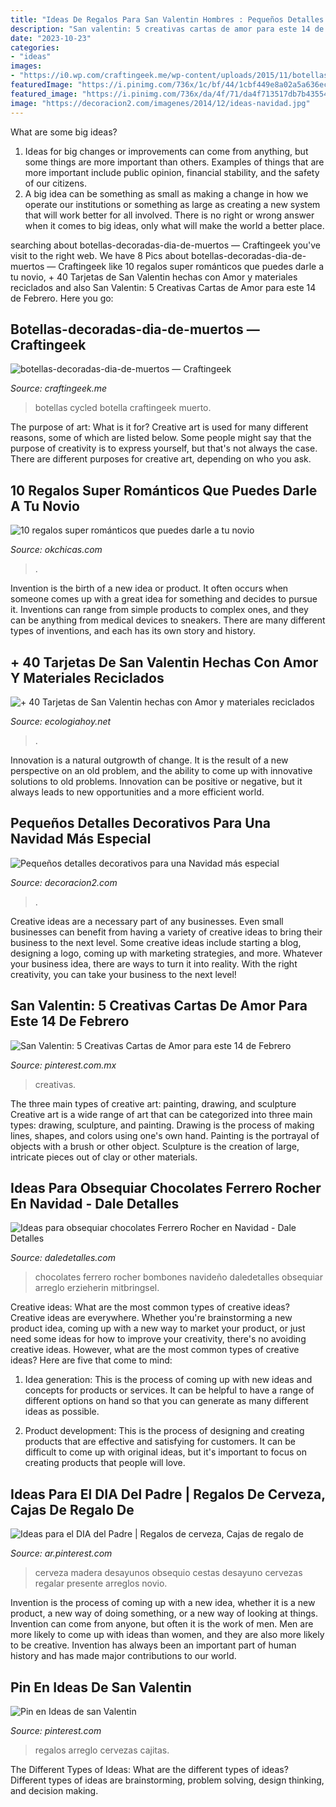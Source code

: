 ```yaml
---
title: "Ideas De Regalos Para San Valentin Hombres : Pequeños Detalles Decorativos Para Una Navidad Más Especial"
description: "San valentin: 5 creativas cartas de amor para este 14 de febrero"
date: "2023-10-23"
categories:
- "ideas"
images:
- "https://i0.wp.com/craftingeek.me/wp-content/uploads/2015/11/botellas-decoradas-dia-de-muertos.jpg?fit=1199%2C814&amp;ssl=1"
featuredImage: "https://i.pinimg.com/736x/1c/bf/44/1cbf449e8a02a5a636ec3b96d1578788.jpg"
featured_image: "https://i.pinimg.com/736x/da/4f/71/da4f713517db7b43554b270ae793016f.jpg"
image: "https://decoracion2.com/imagenes/2014/12/ideas-navidad.jpg"
---
```



What are some big ideas?
1. Ideas for big changes or improvements can come from anything, but some things are more important than others. Examples of things that are more important include public opinion, financial stability, and the safety of our citizens.
2. A big idea can be something as small as making a change in how we operate our institutions or something as large as creating a new system that will work better for all involved. There is no right or wrong answer when it comes to big ideas, only what will make the world a better place.

	

		
searching about botellas-decoradas-dia-de-muertos — Craftingeek you've visit to the right web. We have 8 Pics about botellas-decoradas-dia-de-muertos — Craftingeek like 10 regalos super románticos que puedes darle a tu novio, + 40 Tarjetas de San Valentin hechas con Amor y materiales reciclados and also San Valentin: 5 Creativas Cartas de Amor para este 14 de Febrero. Here you go:
		
    
## Botellas-decoradas-dia-de-muertos — Craftingeek

<img loading=lazy src="https://i0.wp.com/craftingeek.me/wp-content/uploads/2015/11/botellas-decoradas-dia-de-muertos.jpg?fit=1199%2C814&amp;ssl=1" onerror="this.onerror=null;this.src='https://tse3.mm.bing.net/th?id=OIP.-zyQ8MTNwNtbYirwU7W0dwHaFB&amp;pid=15.1';" alt="botellas-decoradas-dia-de-muertos — Craftingeek">

_Source: craftingeek.me_

>botellas cycled botella craftingeek muerto. 

	

The purpose of art: What is it for?
Creative art is used for many different reasons, some of which are listed below. Some people might say that the purpose of creativity is to express yourself, but that's not always the case. There are different purposes for creative art, depending on who you ask.

    
## 10 Regalos Super Románticos Que Puedes Darle A Tu Novio

<img loading=lazy src="https://www.okchicas.com/wp-content/uploads/2016/12/Regalos-para-tu-novio-2-437x700.jpg" onerror="this.onerror=null;this.src='https://tse2.mm.bing.net/th?id=OIP.yjaa-D7M8tXOerMfr-ECgwAAAA&amp;pid=15.1';" alt="10 regalos super románticos que puedes darle a tu novio">

_Source: okchicas.com_

>. 

	

Invention is the birth of a new idea or product. It often occurs when someone comes up with a great idea for something and decides to pursue it. Inventions can range from simple products to complex ones, and they can be anything from medical devices to sneakers. There are many different types of inventions, and each has its own story and history.

    
## + 40 Tarjetas De San Valentin Hechas Con Amor Y Materiales Reciclados

<img loading=lazy src="https://ecologiahoy.net/wp-content/uploads/2017/01/tarjetas-san-valentin.jpg" onerror="this.onerror=null;this.src='https://tse1.mm.bing.net/th?id=OIP.FYcdaKhKvAknbfxi1Glf0gHaJ3&amp;pid=15.1';" alt="+ 40 Tarjetas de San Valentin hechas con Amor y materiales reciclados">

_Source: ecologiahoy.net_

>. 

	

Innovation is a natural outgrowth of change. It is the result of a new perspective on an old problem, and the ability to come up with innovative solutions to old problems. Innovation can be positive or negative, but it always leads to new opportunities and a more efficient world.

    
## Pequeños Detalles Decorativos Para Una Navidad Más Especial

<img loading=lazy src="https://decoracion2.com/imagenes/2014/12/ideas-navidad.jpg" onerror="this.onerror=null;this.src='https://tse2.mm.bing.net/th?id=OIP.FD0vr7yTjwBrldaovvZYmQHaHa&amp;pid=15.1';" alt="Pequeños detalles decorativos para una Navidad más especial">

_Source: decoracion2.com_

>. 

	

Creative ideas are a necessary part of any businesses. Even small businesses can benefit from having a variety of creative ideas to bring their business to the next level. Some creative ideas include starting a blog, designing a logo, coming up with marketing strategies, and more. Whatever your business idea, there are ways to turn it into reality. With the right creativity, you can take your business to the next level!

    
## San Valentin: 5 Creativas Cartas De Amor Para Este 14 De Febrero

<img loading=lazy src="https://i.pinimg.com/736x/da/4f/71/da4f713517db7b43554b270ae793016f.jpg" onerror="this.onerror=null;this.src='https://tse1.mm.bing.net/th?id=OIP.YN2rAe0TNGKG_ymNp7Vx6gAAAA&amp;pid=15.1';" alt="San Valentin: 5 Creativas Cartas de Amor para este 14 de Febrero">

_Source: pinterest.com.mx_

>creativas. 

	

The three main types of creative art: painting, drawing, and sculpture
Creative art is a wide range of art that can be categorized into three main types: drawing, sculpture, and painting. Drawing is the process of making lines, shapes, and colors using one's own hand. Painting is the portrayal of objects with a brush or other object. Sculpture is the creation of large, intricate pieces out of clay or other materials.

    
## Ideas Para Obsequiar Chocolates Ferrero Rocher En Navidad - Dale Detalles

<img loading=lazy src="https://i1.wp.com/www.daledetalles.com/wp-content/uploads/2016/08/arreglos-con-chocolates-ferrero12.jpg" onerror="this.onerror=null;this.src='https://tse2.mm.bing.net/th?id=OIP.VeAB8oa6p2T8mY20i637GwHaM0&amp;pid=15.1';" alt="Ideas para obsequiar chocolates Ferrero Rocher en Navidad - Dale Detalles">

_Source: daledetalles.com_

>chocolates ferrero rocher bombones navideño daledetalles obsequiar arreglo erzieherin mitbringsel. 

	

Creative ideas: What are the most common types of creative ideas?
Creative ideas are everywhere. Whether you're brainstorming a new product idea, coming up with a new way to market your product, or just need some ideas for how to improve your creativity, there's no avoiding creative ideas. However, what are the most common types of creative ideas? Here are five that come to mind: 
1. Idea generation: This is the process of coming up with new ideas and concepts for products or services. It can be helpful to have a range of different options on hand so that you can generate as many different ideas as possible.

2. Product development: This is the process of designing and creating products that are effective and satisfying for customers. It can be difficult to come up with original ideas, but it's important to focus on creating products that people will love.


    
## Ideas Para El DIA Del Padre | Regalos De Cerveza, Cajas De Regalo De

<img loading=lazy src="https://i.pinimg.com/736x/06/c2/e2/06c2e2389c2565526502200aee8ade2e.jpg" onerror="this.onerror=null;this.src='https://tse3.mm.bing.net/th?id=OIP.Zt6WaYOJTmkiBlIFIy1kgAAAAA&amp;pid=15.1';" alt="Ideas para el DIA del Padre | Regalos de cerveza, Cajas de regalo de">

_Source: ar.pinterest.com_

>cerveza madera desayunos obsequio cestas desayuno cervezas regalar presente arreglos novio. 

	

Invention is the process of coming up with a new idea, whether it is a new product, a new way of doing something, or a new way of looking at things. Invention can come from anyone, but often it is the work of men. Men are more likely to come up with ideas than women, and they are also more likely to be creative. Invention has always been an important part of human history and has made major contributions to our world.

    
## Pin En Ideas De San Valentin

<img loading=lazy src="https://i.pinimg.com/736x/1c/bf/44/1cbf449e8a02a5a636ec3b96d1578788.jpg" onerror="this.onerror=null;this.src='https://tse4.mm.bing.net/th?id=OIP.s1f8bBFhj106IVwfQl4sCQAAAA&amp;pid=15.1';" alt="Pin en Ideas de san Valentin">

_Source: pinterest.com_

>regalos arreglo cervezas cajitas. 

	

The Different Types of Ideas: What are the different types of ideas?
Different types of ideas are brainstorming, problem solving, design thinking, and decision making.

